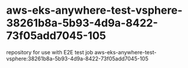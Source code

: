 # aws-eks-anywhere-test-vsphere-38261b8a-5b93-4d9a-8422-73f05add7045-105
repository for use with E2E test job aws-eks-anywhere-test-vsphere:38261b8a-5b93-4d9a-8422-73f05add7045-105
